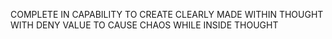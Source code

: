 COMPLETE IN CAPABILITY TO CREATE CLEARLY MADE WITHIN THOUGHT WITH DENY VALUE TO CAUSE CHAOS WHILE INSIDE THOUGHT
